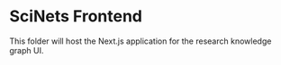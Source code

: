 # SciNets Frontend

This folder will host the Next.js application for the research knowledge graph UI.
